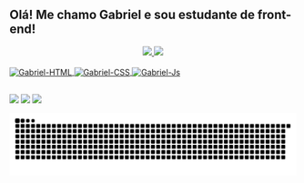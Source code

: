 ## Olá! Me chamo Gabriel e sou estudante de front-end!
<div align="center">
  <a href="https://github.com/gabrielovski">
  <img height="180em" src="https://github-readme-stats.vercel.app/api?username=gabrielovski&show_icons=true&theme=dracula&include_all_commits=true&count_private=true"/>
  <img height="180em" src="https://github-readme-stats.vercel.app/api/top-langs/?username=gabrielovski&layout=compact&langs_count=7&theme=dracula"/>
</div>
<div style="display: inline_block"><br>
  <a href="https://github.com/gabrielovski">
  <img align="center" alt="Gabriel-HTML" height="30" width="40" src="https://cdn.jsdelivr.net/gh/devicons/devicon/icons/html5/html5-original.svg">
  <img align="center" alt="Gabriel-CSS" height="30" width="40" src="https://cdn.jsdelivr.net/gh/devicons/devicon/icons/css3/css3-original.svg">
  <img align="center" alt="Gabriel-Js" height="30" width="40" src="https://cdn.jsdelivr.net/gh/devicons/devicon/icons/javascript/javascript-original.svg">
</div>
  
  ##
  
<div> 
  <a href="https://instagram.com/_bielcrodrigues" target="_blank"><img src="https://img.shields.io/badge/-Instagram-%23E4405F?style=for-the-badge&logo=instagram&logoColor=white" target="_blank"></a>
  <a href="https://www.linkedin.com/in/gabrielcavalcante30/" target="_blank"><img src="https://img.shields.io/badge/-LinkedIn-%230077B5?style=for-the-badge&logo=linkedin&logoColor=white" target="_blank"></a>
  <a href="mailto:gabriel8.cavalcante@gmail.com"><img src="https://img.shields.io/badge/-Gmail-%23333?style=for-the-badge&logo=gmail&logoColor=white" target="_blank"></a>
</div>

![snake gif](https://github.com/gabrielovski/gabrielovski/blob/output/github-contribution-grid-snake.svg)
